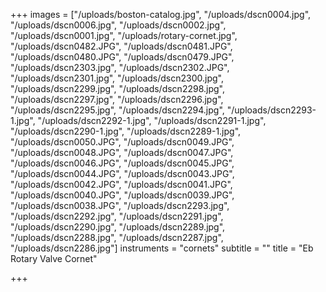 +++
images = ["/uploads/boston-catalog.jpg", "/uploads/dscn0004.jpg", "/uploads/dscn0006.jpg", "/uploads/dscn0002.jpg", "/uploads/dscn0001.jpg", "/uploads/rotary-cornet.jpg", "/uploads/dscn0482.JPG", "/uploads/dscn0481.JPG", "/uploads/dscn0480.JPG", "/uploads/dscn0479.JPG", "/uploads/dscn2303.jpg", "/uploads/dscn2302.JPG", "/uploads/dscn2301.jpg", "/uploads/dscn2300.jpg", "/uploads/dscn2299.jpg", "/uploads/dscn2298.jpg", "/uploads/dscn2297.jpg", "/uploads/dscn2296.jpg", "/uploads/dscn2295.jpg", "/uploads/dscn2294.jpg", "/uploads/dscn2293-1.jpg", "/uploads/dscn2292-1.jpg", "/uploads/dscn2291-1.jpg", "/uploads/dscn2290-1.jpg", "/uploads/dscn2289-1.jpg", "/uploads/dscn0050.JPG", "/uploads/dscn0049.JPG", "/uploads/dscn0048.JPG", "/uploads/dscn0047.JPG", "/uploads/dscn0046.JPG", "/uploads/dscn0045.JPG", "/uploads/dscn0044.JPG", "/uploads/dscn0043.JPG", "/uploads/dscn0042.JPG", "/uploads/dscn0041.JPG", "/uploads/dscn0040.JPG", "/uploads/dscn0039.JPG", "/uploads/dscn0038.JPG", "/uploads/dscn2293.jpg", "/uploads/dscn2292.jpg", "/uploads/dscn2291.jpg", "/uploads/dscn2290.jpg", "/uploads/dscn2289.jpg", "/uploads/dscn2288.jpg", "/uploads/dscn2287.jpg", "/uploads/dscn2286.jpg"]
instruments = "cornets"
subtitle = ""
title = "Eb Rotary Valve Cornet"

+++
